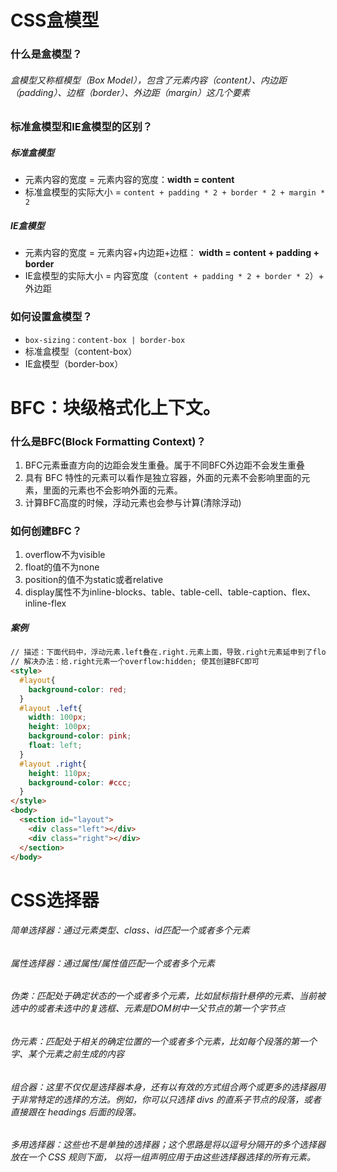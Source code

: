 # CSS盒模型

### 什么是盒模型？

###### 盒模型又称框模型（Box Model），包含了元素内容（content）、内边距（padding）、边框（border）、外边距（margin）这几个要素

### 标准盒模型和IE盒模型的区别？

##### 标准盒模型

- 元素内容的宽度 = 元素内容的宽度：**width = content**
- 标准盒模型的实际大小 = `content + padding * 2 + border * 2 + margin * 2`

##### IE盒模型

- 元素内容的宽度 = 元素内容+内边距+边框： **width = content + padding + border**
- IE盒模型的实际大小 = 内容宽度（`content + padding * 2 + border * 2`）+ 外边距

### 如何设置盒模型？

- `box-sizing：content-box | border-box`
- 标准盒模型（content-box）
- IE盒模型（border-box）

# BFC：块级格式化上下文。

### 什么是BFC(Block Formatting Context)？

1. BFC元素垂直方向的边距会发生重叠。属于不同BFC外边距不会发生重叠
2. 具有 BFC 特性的元素可以看作是独立容器，外面的元素不会影响里面的元素，里面的元素也不会影响外面的元素。
3. 计算BFC高度的时候，浮动元素也会参与计算(清除浮动)

### 如何创建BFC？

1. overflow不为visible
2. float的值不为none
3. position的值不为static或者relative
4. display属性不为inline-blocks、table、table-cell、table-caption、flex、inline-flex

##### 案例

```html
// 描述：下面代码中，浮动元素.left叠在.right.元素上面，导致.right元素延申到了float元素上，最终导致#layout元素被.right元素覆盖。
// 解决办法：给.right元素一个overflow:hidden; 使其创建BFC即可
<style>
  #layout{
    background-color: red;
  }
  #layout .left{
    width: 100px;
    height: 100px;
    background-color: pink;
    float: left;
  }
  #layout .right{
    height: 110px;
    background-color: #ccc;
  }
</style>
<body>
  <section id="layout">
    <div class="left"></div>
    <div class="right"></div>
  </section>
</body>
```



# CSS选择器

###### 简单选择器：通过元素类型、class、id匹配一个或者多个元素

###### 属性选择器：通过属性/属性值匹配一个或者多个元素

###### 伪类：匹配处于确定状态的一个或者多个元素，比如鼠标指针悬停的元素、当前被选中的或者未选中的复选框、元素是DOM树中一父节点的第一个字节点

###### 伪元素：匹配处于相关的确定位置的一个或者多个元素，比如每个段落的第一个字、某个元素之前生成的内容

###### 组合器：这里不仅仅是选择器本身，还有以有效的方式组合两个或更多的选择器用于非常特定的选择的方法。例如，你可以只选择 divs 的直系子节点的段落，或者直接跟在 headings 后面的段落。

###### 多用选择器：这些也不是单独的选择器；这个思路是将以逗号分隔开的多个选择器放在一个 CSS 规则下面， 以将一组声明应用于由这些选择器选择的所有元素。



